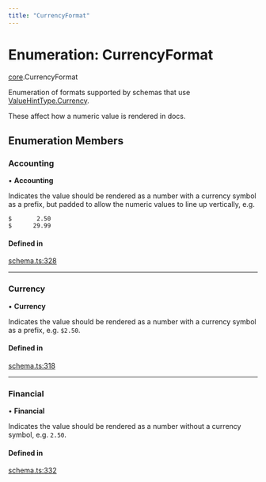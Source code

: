 ```yaml
---
title: "CurrencyFormat"
---
```

# Enumeration: CurrencyFormat

[core](../modules/core.md).CurrencyFormat

Enumeration of formats supported by schemas that use [ValueHintType.Currency](core.ValueHintType.md#currency).

These affect how a numeric value is rendered in docs.

## Enumeration Members

### Accounting

• **Accounting**

Indicates the value should be rendered as a number with a currency symbol as a prefix, but padded
to allow the numeric values to line up vertically, e.g.

```
$       2.50
$      29.99
```

#### Defined in

[schema.ts:328](https://github.com/coda/packs-sdk/blob/main/schema.ts#L328)

___

### Currency

• **Currency**

Indicates the value should be rendered as a number with a currency symbol as a prefix, e.g. `$2.50`.

#### Defined in

[schema.ts:318](https://github.com/coda/packs-sdk/blob/main/schema.ts#L318)

___

### Financial

• **Financial**

Indicates the value should be rendered as a number without a currency symbol, e.g. `2.50`.

#### Defined in

[schema.ts:332](https://github.com/coda/packs-sdk/blob/main/schema.ts#L332)
